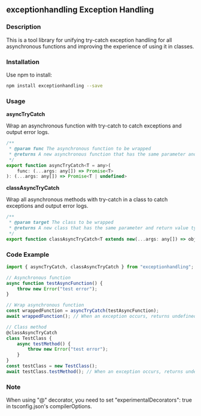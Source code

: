 
## exceptionhandling Exception Handling

### Description

This is a tool library for unifying try-catch exception handling for all asynchronous functions and improving the experience of using it in classes.

### Installation

Use npm to install:

```bash
npm install exceptionhandling --save
```

### Usage

**asyncTryCatch**

Wrap an asynchronous function with try-catch to catch exceptions and output error logs.

```javascript
/**
 * @param func The asynchronous function to be wrapped
 * @returns A new asynchronous function that has the same parameter and return value types, but returns undefined when an exception occurs
 */
export function asyncTryCatch<T = any>(
    func: (...args: any[]) => Promise<T>
): (...args: any[]) => Promise<T | undefined>
```

**classAsyncTryCatch**

Wrap all asynchronous methods with try-catch in a class to catch exceptions and output error logs.

```javascript
/**
 * @param target The class to be wrapped
 * @returns A new class that has the same parameter and return value types, but returns undefined when an exception occurs
 */
export function classAsyncTryCatch<T extends new(...args: any[]) => object>(target: T): T
```

### Code Example

```javascript
import { asyncTryCatch, classAsyncTryCatch } from "exceptionhandling";

// Asynchronous function
async function testAsyncFunction() {
	throw new Error("test error");
}

// Wrap asynchronous function
const wrappedFunction = asyncTryCatch(testAsyncFunction);
await wrappedFunction(); // When an exception occurs, returns undefined and outputs the error log.

// Class method
@classAsyncTryCatch
class TestClass {
	async testMethod() {
		throw new Error("test error");
	}
}
const testClass = new TestClass();
await testClass.testMethod(); // When an exception occurs, returns undefined and outputs the error log.
```

### Note

When using "@" decorator, you need to set "experimentalDecorators": true in tsconfig.json's compilerOptions.
